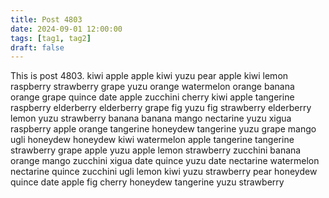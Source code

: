 ```yaml
---
title: Post 4803
date: 2024-09-01 12:00:00
tags: [tag1, tag2]
draft: false
---
```

This is post 4803.
kiwi
apple
apple
kiwi
yuzu
pear
apple
kiwi
lemon
raspberry
strawberry
grape
yuzu
orange
watermelon
orange
banana
orange
grape
quince
date
apple
zucchini
cherry
kiwi
apple
tangerine
raspberry
elderberry
elderberry
grape
fig
yuzu
fig
strawberry
elderberry
lemon
yuzu
strawberry
banana
banana
mango
nectarine
yuzu
xigua
raspberry
apple
orange
tangerine
honeydew
tangerine
yuzu
grape
mango
ugli
honeydew
honeydew
kiwi
watermelon
apple
tangerine
tangerine
strawberry
grape
apple
yuzu
apple
lemon
strawberry
zucchini
banana
orange
mango
zucchini
xigua
date
quince
yuzu
date
nectarine
watermelon
nectarine
quince
zucchini
ugli
lemon
kiwi
yuzu
strawberry
pear
honeydew
quince
date
apple
fig
cherry
honeydew
tangerine
yuzu
strawberry
